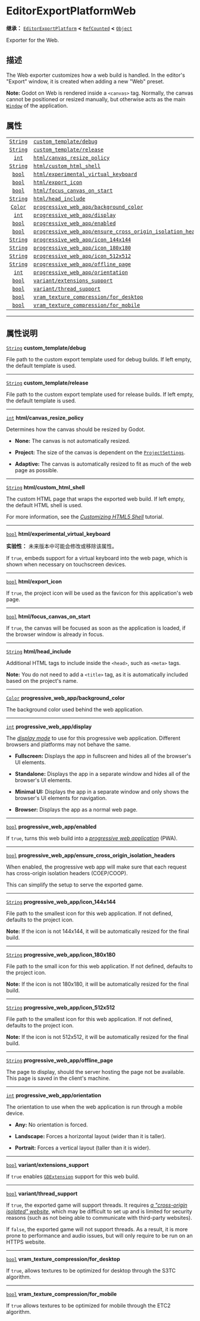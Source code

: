 <!-- ⚠ 请勿编辑本文件 ⚠ -->
<!-- 本文档使用脚本从 WeDot 引擎源码仓库生成。 -->
<!-- 生成脚本：https://github.com/WeDot-Engine/WeDot/tree/4.3/doc/tools/make_md.py； -->
<!-- 原文件：https://github.com/WeDot-Engine/WeDot/tree/4.3/platform/web/doc_classes/EditorExportPlatformWeb.xml。 -->

<div id="_class_editorexportplatformweb"></div>

# EditorExportPlatformWeb

**继承：** [`EditorExportPlatform`](class_editorexportplatform.md) **<** [`RefCounted`](class_refcounted.md) **<** [`Object`](class_object.md)

Exporter for the Web.

## 描述

The Web exporter customizes how a web build is handled. In the editor's "Export" window, it is created when adding a new "Web" preset.

 **Note:** Godot on Web is rendered inside a `<canvas>` tag. Normally, the canvas cannot be positioned or resized manually, but otherwise acts as the main [`Window`](class_window.md) of the application.

## 属性

|||
|:-:|:--|
| [`String`](class_string.md) | [`custom_template/debug`](#class_editorexportplatformweb_property_custom_template/debug)                                                                         |
| [`String`](class_string.md) | [`custom_template/release`](#class_editorexportplatformweb_property_custom_template/release)                                                                     |
| [`int`](class_int.md)       | [`html/canvas_resize_policy`](#class_editorexportplatformweb_property_html/canvas_resize_policy)                                                                 |
| [`String`](class_string.md) | [`html/custom_html_shell`](#class_editorexportplatformweb_property_html/custom_html_shell)                                                                       |
| [`bool`](class_bool.md)     | [`html/experimental_virtual_keyboard`](#class_editorexportplatformweb_property_html/experimental_virtual_keyboard)                                               |
| [`bool`](class_bool.md)     | [`html/export_icon`](#class_editorexportplatformweb_property_html/export_icon)                                                                                   |
| [`bool`](class_bool.md)     | [`html/focus_canvas_on_start`](#class_editorexportplatformweb_property_html/focus_canvas_on_start)                                                               |
| [`String`](class_string.md) | [`html/head_include`](#class_editorexportplatformweb_property_html/head_include)                                                                                 |
| [`Color`](class_color.md)   | [`progressive_web_app/background_color`](#class_editorexportplatformweb_property_progressive_web_app/background_color)                                           |
| [`int`](class_int.md)       | [`progressive_web_app/display`](#class_editorexportplatformweb_property_progressive_web_app/display)                                                             |
| [`bool`](class_bool.md)     | [`progressive_web_app/enabled`](#class_editorexportplatformweb_property_progressive_web_app/enabled)                                                             |
| [`bool`](class_bool.md)     | [`progressive_web_app/ensure_cross_origin_isolation_headers`](#class_editorexportplatformweb_property_progressive_web_app/ensure_cross_origin_isolation_headers) |
| [`String`](class_string.md) | [`progressive_web_app/icon_144x144`](#class_editorexportplatformweb_property_progressive_web_app/icon_144x144)                                                   |
| [`String`](class_string.md) | [`progressive_web_app/icon_180x180`](#class_editorexportplatformweb_property_progressive_web_app/icon_180x180)                                                   |
| [`String`](class_string.md) | [`progressive_web_app/icon_512x512`](#class_editorexportplatformweb_property_progressive_web_app/icon_512x512)                                                   |
| [`String`](class_string.md) | [`progressive_web_app/offline_page`](#class_editorexportplatformweb_property_progressive_web_app/offline_page)                                                   |
| [`int`](class_int.md)       | [`progressive_web_app/orientation`](#class_editorexportplatformweb_property_progressive_web_app/orientation)                                                     |
| [`bool`](class_bool.md)     | [`variant/extensions_support`](#class_editorexportplatformweb_property_variant/extensions_support)                                                               |
| [`bool`](class_bool.md)     | [`variant/thread_support`](#class_editorexportplatformweb_property_variant/thread_support)                                                                       |
| [`bool`](class_bool.md)     | [`vram_texture_compression/for_desktop`](#class_editorexportplatformweb_property_vram_texture_compression/for_desktop)                                           |
| [`bool`](class_bool.md)     | [`vram_texture_compression/for_mobile`](#class_editorexportplatformweb_property_vram_texture_compression/for_mobile)                                             |

<!-- rst-class:: classref-section-separator -->

---

## 属性说明

<div id="_class_editorexportplatformweb_property_custom_template/debug"></div>

[`String`](class_string.md) **custom_template/debug** <div id="class_editorexportplatformweb_property_custom_template/debug"></div>

File path to the custom export template used for debug builds. If left empty, the default template is used.

<!-- rst-class:: classref-item-separator -->

---

<div id="_class_editorexportplatformweb_property_custom_template/release"></div>

[`String`](class_string.md) **custom_template/release** <div id="class_editorexportplatformweb_property_custom_template/release"></div>

File path to the custom export template used for release builds. If left empty, the default template is used.

<!-- rst-class:: classref-item-separator -->

---

<div id="_class_editorexportplatformweb_property_html/canvas_resize_policy"></div>

[`int`](class_int.md) **html/canvas_resize_policy** <div id="class_editorexportplatformweb_property_html/canvas_resize_policy"></div>

Determines how the canvas should be resized by Godot.

- **None:** The canvas is not automatically resized.

- **Project:** The size of the canvas is dependent on the [`ProjectSettings`](class_projectsettings.md).

- **Adaptive:** The canvas is automatically resized to fit as much of the web page as possible.

<!-- rst-class:: classref-item-separator -->

---

<div id="_class_editorexportplatformweb_property_html/custom_html_shell"></div>

[`String`](class_string.md) **html/custom_html_shell** <div id="class_editorexportplatformweb_property_html/custom_html_shell"></div>

The custom HTML page that wraps the exported web build. If left empty, the default HTML shell is used.

For more information, see the [*Customizing HTML5 Shell*](../tutorials/platform/web/customizing_html5_shell) tutorial.

<!-- rst-class:: classref-item-separator -->

---

<div id="_class_editorexportplatformweb_property_html/experimental_virtual_keyboard"></div>

[`bool`](class_bool.md) **html/experimental_virtual_keyboard** <div id="class_editorexportplatformweb_property_html/experimental_virtual_keyboard"></div>

**实验性：** 未来版本中可能会修改或移除该属性。

If `true`, embeds support for a virtual keyboard into the web page, which is shown when necessary on touchscreen devices.

<!-- rst-class:: classref-item-separator -->

---

<div id="_class_editorexportplatformweb_property_html/export_icon"></div>

[`bool`](class_bool.md) **html/export_icon** <div id="class_editorexportplatformweb_property_html/export_icon"></div>

If `true`, the project icon will be used as the favicon for this application's web page.

<!-- rst-class:: classref-item-separator -->

---

<div id="_class_editorexportplatformweb_property_html/focus_canvas_on_start"></div>

[`bool`](class_bool.md) **html/focus_canvas_on_start** <div id="class_editorexportplatformweb_property_html/focus_canvas_on_start"></div>

If `true`, the canvas will be focused as soon as the application is loaded, if the browser window is already in focus.

<!-- rst-class:: classref-item-separator -->

---

<div id="_class_editorexportplatformweb_property_html/head_include"></div>

[`String`](class_string.md) **html/head_include** <div id="class_editorexportplatformweb_property_html/head_include"></div>

Additional HTML tags to include inside the `<head>`, such as `<meta>` tags.

 **Note:** You do not need to add a `<title>` tag, as it is automatically included based on the project's name.

<!-- rst-class:: classref-item-separator -->

---

<div id="_class_editorexportplatformweb_property_progressive_web_app/background_color"></div>

[`Color`](class_color.md) **progressive_web_app/background_color** <div id="class_editorexportplatformweb_property_progressive_web_app/background_color"></div>

The background color used behind the web application.

<!-- rst-class:: classref-item-separator -->

---

<div id="_class_editorexportplatformweb_property_progressive_web_app/display"></div>

[`int`](class_int.md) **progressive_web_app/display** <div id="class_editorexportplatformweb_property_progressive_web_app/display"></div>

The [*display mode*](https://developer.mozilla.org/en-US/docs/Web/Manifest/display/) to use for this progressive web application. Different browsers and platforms may not behave the same.

- **Fullscreen:** Displays the app in fullscreen and hides all of the browser's UI elements.

- **Standalone:** Displays the app in a separate window and hides all of the browser's UI elements.

- **Minimal UI:** Displays the app in a separate window and only shows the browser's UI elements for navigation.

- **Browser:** Displays the app as a normal web page.

<!-- rst-class:: classref-item-separator -->

---

<div id="_class_editorexportplatformweb_property_progressive_web_app/enabled"></div>

[`bool`](class_bool.md) **progressive_web_app/enabled** <div id="class_editorexportplatformweb_property_progressive_web_app/enabled"></div>

If `true`, turns this web build into a [*progressive web application*](https://en.wikipedia.org/wiki/Progressive_web_app) (PWA).

<!-- rst-class:: classref-item-separator -->

---

<div id="_class_editorexportplatformweb_property_progressive_web_app/ensure_cross_origin_isolation_headers"></div>

[`bool`](class_bool.md) **progressive_web_app/ensure_cross_origin_isolation_headers** <div id="class_editorexportplatformweb_property_progressive_web_app/ensure_cross_origin_isolation_headers"></div>

When enabled, the progressive web app will make sure that each request has cross-origin isolation headers (COEP/COOP).

This can simplify the setup to serve the exported game.

<!-- rst-class:: classref-item-separator -->

---

<div id="_class_editorexportplatformweb_property_progressive_web_app/icon_144x144"></div>

[`String`](class_string.md) **progressive_web_app/icon_144x144** <div id="class_editorexportplatformweb_property_progressive_web_app/icon_144x144"></div>

File path to the smallest icon for this web application. If not defined, defaults to the project icon.

 **Note:** If the icon is not 144x144, it will be automatically resized for the final build.

<!-- rst-class:: classref-item-separator -->

---

<div id="_class_editorexportplatformweb_property_progressive_web_app/icon_180x180"></div>

[`String`](class_string.md) **progressive_web_app/icon_180x180** <div id="class_editorexportplatformweb_property_progressive_web_app/icon_180x180"></div>

File path to the small icon for this web application. If not defined, defaults to the project icon.

 **Note:** If the icon is not 180x180, it will be automatically resized for the final build.

<!-- rst-class:: classref-item-separator -->

---

<div id="_class_editorexportplatformweb_property_progressive_web_app/icon_512x512"></div>

[`String`](class_string.md) **progressive_web_app/icon_512x512** <div id="class_editorexportplatformweb_property_progressive_web_app/icon_512x512"></div>

File path to the smallest icon for this web application. If not defined, defaults to the project icon.

 **Note:** If the icon is not 512x512, it will be automatically resized for the final build.

<!-- rst-class:: classref-item-separator -->

---

<div id="_class_editorexportplatformweb_property_progressive_web_app/offline_page"></div>

[`String`](class_string.md) **progressive_web_app/offline_page** <div id="class_editorexportplatformweb_property_progressive_web_app/offline_page"></div>

The page to display, should the server hosting the page not be available. This page is saved in the client's machine.

<!-- rst-class:: classref-item-separator -->

---

<div id="_class_editorexportplatformweb_property_progressive_web_app/orientation"></div>

[`int`](class_int.md) **progressive_web_app/orientation** <div id="class_editorexportplatformweb_property_progressive_web_app/orientation"></div>

The orientation to use when the web application is run through a mobile device.

- **Any:** No orientation is forced.

- **Landscape:** Forces a horizontal layout (wider than it is taller).

- **Portrait:** Forces a vertical layout (taller than it is wider).

<!-- rst-class:: classref-item-separator -->

---

<div id="_class_editorexportplatformweb_property_variant/extensions_support"></div>

[`bool`](class_bool.md) **variant/extensions_support** <div id="class_editorexportplatformweb_property_variant/extensions_support"></div>

If `true` enables [`GDExtension`](class_gdextension.md) support for this web build.

<!-- rst-class:: classref-item-separator -->

---

<div id="_class_editorexportplatformweb_property_variant/thread_support"></div>

[`bool`](class_bool.md) **variant/thread_support** <div id="class_editorexportplatformweb_property_variant/thread_support"></div>

If `true`, the exported game will support threads. It requires [*a "cross-origin isolated" website*](https://web.dev/articles/coop-coep), which may be difficult to set up and is limited for security reasons (such as not being able to communicate with third-party websites).

If `false`, the exported game will not support threads. As a result, it is more prone to performance and audio issues, but will only require to be run on an HTTPS website.

<!-- rst-class:: classref-item-separator -->

---

<div id="_class_editorexportplatformweb_property_vram_texture_compression/for_desktop"></div>

[`bool`](class_bool.md) **vram_texture_compression/for_desktop** <div id="class_editorexportplatformweb_property_vram_texture_compression/for_desktop"></div>

If `true`, allows textures to be optimized for desktop through the S3TC algorithm.

<!-- rst-class:: classref-item-separator -->

---

<div id="_class_editorexportplatformweb_property_vram_texture_compression/for_mobile"></div>

[`bool`](class_bool.md) **vram_texture_compression/for_mobile** <div id="class_editorexportplatformweb_property_vram_texture_compression/for_mobile"></div>

If `true` allows textures to be optimized for mobile through the ETC2 algorithm.

[^virtual]: 本方法通常需要用户覆盖才能生效。
[^const]: 本方法无副作用，不会修改该实例的任何成员变量。
[^vararg]: 本方法除了能接受在此处描述的参数外，还能够继续接受任意数量的参数。
[^constructor]: 本方法用于构造某个类型。
[^static]: 调用本方法无需实例，可直接使用类名进行调用。
[^operator]: 本方法描述的是使用本类型作为左操作数的有效运算符。
[^bitfield]: 这个值是由下列位标志构成位掩码的整数。
[^void]: 无返回值。
